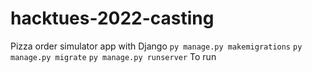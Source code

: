 # hacktues-2022-casting
Pizza order simulator app with Django
    `py manage.py makemigrations`
    `py manage.py migrate`
    `py manage.py runserver`
To run